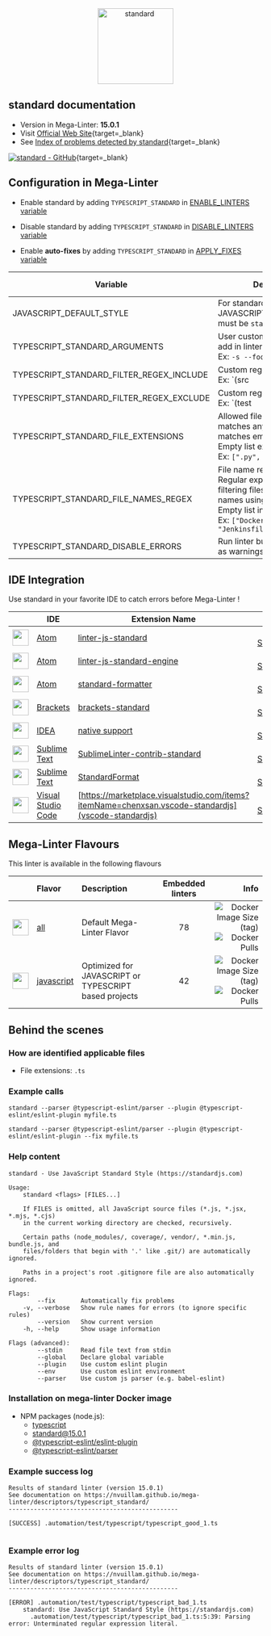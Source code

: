 <!-- markdownlint-disable MD033 MD041 -->
<!-- Generated by .automation/build.py, please do not update manually -->

<div align="center">
  <a href="https://standardjs.com/" target="blank" title="Visit linter Web Site">
    <img src="https://github.com/standard/standard/raw/master/sticker.png" alt="standard" height="150px" class="megalinter-banner">
  </a>
</div>

## standard documentation

- Version in Mega-Linter: **15.0.1**
- Visit [Official Web Site](https://standardjs.com/){target=_blank}
- See [Index of problems detected by standard](https://standardjs.com/rules.html){target=_blank}

[![standard - GitHub](https://gh-card.dev/repos/standard/standard.svg?fullname=)](https://github.com/standard/standard){target=_blank}

## Configuration in Mega-Linter

- Enable standard by adding `TYPESCRIPT_STANDARD` in [ENABLE_LINTERS variable](https://nvuillam.github.io/mega-linter/configuration/#activation-and-deactivation)
- Disable standard by adding `TYPESCRIPT_STANDARD` in [DISABLE_LINTERS variable](https://nvuillam.github.io/mega-linter/configuration/#activation-and-deactivation)

- Enable **auto-fixes** by adding `TYPESCRIPT_STANDARD` in [APPLY_FIXES variable](https://nvuillam.github.io/mega-linter/configuration/#apply-fixes)

| Variable | Description | Default value |
| ----------------- | -------------- | -------------- |
| JAVASCRIPT_DEFAULT_STYLE | For standard to be active, JAVASCRIPT_DEFAULT_STYLE must be `standard` | `standard` |
| TYPESCRIPT_STANDARD_ARGUMENTS | User custom arguments to add in linter CLI call<br/>Ex: `-s --foo "bar"` |  |
| TYPESCRIPT_STANDARD_FILTER_REGEX_INCLUDE | Custom regex including filter<br/>Ex: `(src|lib)` | Include every file |
| TYPESCRIPT_STANDARD_FILTER_REGEX_EXCLUDE | Custom regex excluding filter<br/>Ex: `(test|examples)` | Exclude no file |
| TYPESCRIPT_STANDARD_FILE_EXTENSIONS | Allowed file extensions. `"*"` matches any extension, `""` matches empty extension. Empty list excludes all files<br/>Ex: `[".py", ""]` | `[".ts"]` |
| TYPESCRIPT_STANDARD_FILE_NAMES_REGEX | File name regex filters. Regular expression list for filtering files by their base names using regex full match. Empty list includes all files<br/>Ex: `["Dockerfile(-.+)?", "Jenkinsfile"]` | Include every file |
| TYPESCRIPT_STANDARD_DISABLE_ERRORS | Run linter but consider errors as warnings | `false` |

## IDE Integration

Use standard in your favorite IDE to catch errors before Mega-Linter !

| <!-- --> | IDE | Extension Name | Install |
| :--: | ----------------- | -------------- | :------: |
| <img src="https://github.com/nvuillam/mega-linter/raw/master/docs/assets/icons/atom.ico" alt="" height="32px" class="megalinter-icon"></a> | [Atom](https://atom.io/) | [linter-js-standard](https://atom.io/packages/linter-js-standard) | [Visit Web Site](https://atom.io/packages/linter-js-standard){target=_blank} |
| <img src="https://github.com/nvuillam/mega-linter/raw/master/docs/assets/icons/atom.ico" alt="" height="32px" class="megalinter-icon"></a> | [Atom](https://atom.io/) | [linter-js-standard-engine](https://atom.io/packages/linter-js-standard-engine) | [Visit Web Site](https://atom.io/packages/linter-js-standard-engine){target=_blank} |
| <img src="https://github.com/nvuillam/mega-linter/raw/master/docs/assets/icons/atom.ico" alt="" height="32px" class="megalinter-icon"></a> | [Atom](https://atom.io/) | [standard-formatter](https://atom.io/packages/standard-formatter) | [Visit Web Site](https://atom.io/packages/standard-formatter){target=_blank} |
| <img src="https://github.com/nvuillam/mega-linter/raw/master/docs/assets/icons/brackets.ico" alt="" height="32px" class="megalinter-icon"></a> | [Brackets](http://brackets.io/) | [brackets-standard](https://github.com/ishamf/brackets-standard/) | [Visit Web Site](https://github.com/ishamf/brackets-standard/){target=_blank} |
| <img src="https://github.com/nvuillam/mega-linter/raw/master/docs/assets/icons/idea.ico" alt="" height="32px" class="megalinter-icon"></a> | [IDEA](https://www.jetbrains.com/products.html#type=ide) | [native support](https://blog.jetbrains.com/webstorm/2017/01/webstorm-2017-1-eap-171-2272/) | [Visit Web Site](https://blog.jetbrains.com/webstorm/2017/01/webstorm-2017-1-eap-171-2272/){target=_blank} |
| <img src="https://github.com/nvuillam/mega-linter/raw/master/docs/assets/icons/sublime.ico" alt="" height="32px" class="megalinter-icon"></a> | [Sublime Text](https://www.sublimetext.com/) | [SublimeLinter-contrib-standard](https://packagecontrol.io/packages/SublimeLinter-contrib-standard) | [Visit Web Site](https://packagecontrol.io/packages/SublimeLinter-contrib-standard){target=_blank} |
| <img src="https://github.com/nvuillam/mega-linter/raw/master/docs/assets/icons/sublime.ico" alt="" height="32px" class="megalinter-icon"></a> | [Sublime Text](https://www.sublimetext.com/) | [StandardFormat](https://packagecontrol.io/packages/StandardFormat) | [Visit Web Site](https://packagecontrol.io/packages/StandardFormat){target=_blank} |
| <img src="https://github.com/nvuillam/mega-linter/raw/master/docs/assets/icons/vscode.ico" alt="" height="32px" class="megalinter-icon"></a> | [Visual Studio Code](https://code.visualstudio.com/) | [https://marketplace.visualstudio.com/items?itemName=chenxsan.vscode-standardjs](vscode-standardjs) | [Visit Web Site](vscode-standardjs){target=_blank} |

## Mega-Linter Flavours

This linter is available in the following flavours

| <!-- --> | Flavor | Description | Embedded linters | Info |
| :------: | :----- | :---------- | :--------------: | ---: |
| <img src="https://github.com/nvuillam/mega-linter/raw/master/docs/assets/images/mega-linter-square.png" alt="" height="32px" class="megalinter-icon"></a> | [all](https://nvuillam.github.io/mega-linter/supported-linters/) | Default Mega-Linter Flavor | 78 | ![Docker Image Size (tag)](https://img.shields.io/docker/image-size/nvuillam/mega-linter/v4) ![Docker Pulls](https://img.shields.io/docker/pulls/nvuillam/mega-linter) |
| <img src="https://github.com/nvuillam/mega-linter/raw/master/docs/assets/icons/javascript.ico" alt="" height="32px" class="megalinter-icon"></a> | [javascript](https://nvuillam.github.io/mega-linter/flavors/javascript/) | Optimized for JAVASCRIPT or TYPESCRIPT based projects | 42 | ![Docker Image Size (tag)](https://img.shields.io/docker/image-size/nvuillam/mega-linter-javascript/v4) ![Docker Pulls](https://img.shields.io/docker/pulls/nvuillam/mega-linter-javascript) |

## Behind the scenes

### How are identified applicable files

- File extensions: `.ts`

<!-- markdownlint-disable -->
<!-- /* cSpell:disable */ -->

### Example calls

```shell
standard --parser @typescript-eslint/parser --plugin @typescript-eslint/eslint-plugin myfile.ts
```

```shell
standard --parser @typescript-eslint/parser --plugin @typescript-eslint/eslint-plugin --fix myfile.ts
```


### Help content

```shell
standard - Use JavaScript Standard Style (https://standardjs.com)

Usage:
    standard <flags> [FILES...]

    If FILES is omitted, all JavaScript source files (*.js, *.jsx, *.mjs, *.cjs)
    in the current working directory are checked, recursively.

    Certain paths (node_modules/, coverage/, vendor/, *.min.js, bundle.js, and
    files/folders that begin with '.' like .git/) are automatically ignored.

    Paths in a project's root .gitignore file are also automatically ignored.

Flags:
        --fix       Automatically fix problems
    -v, --verbose   Show rule names for errors (to ignore specific rules)
        --version   Show current version
    -h, --help      Show usage information

Flags (advanced):
        --stdin     Read file text from stdin
        --global    Declare global variable
        --plugin    Use custom eslint plugin
        --env       Use custom eslint environment
        --parser    Use custom js parser (e.g. babel-eslint)

```

### Installation on mega-linter Docker image

- NPM packages (node.js):
  - [typescript](https://www.npmjs.com/package/typescript)
  - [standard@15.0.1](https://www.npmjs.com/package/standard)
  - [@typescript-eslint/eslint-plugin](https://www.npmjs.com/package/@typescript-eslint/eslint-plugin)
  - [@typescript-eslint/parser](https://www.npmjs.com/package/@typescript-eslint/parser)

### Example success log

```shell
Results of standard linter (version 15.0.1)
See documentation on https://nvuillam.github.io/mega-linter/descriptors/typescript_standard/
-----------------------------------------------

[SUCCESS] .automation/test/typescript/typescript_good_1.ts
    

```

### Example error log

```shell
Results of standard linter (version 15.0.1)
See documentation on https://nvuillam.github.io/mega-linter/descriptors/typescript_standard/
-----------------------------------------------

[ERROR] .automation/test/typescript/typescript_bad_1.ts
    standard: Use JavaScript Standard Style (https://standardjs.com)
      .automation/test/typescript/typescript_bad_1.ts:5:39: Parsing error: Unterminated regular expression literal.

```

